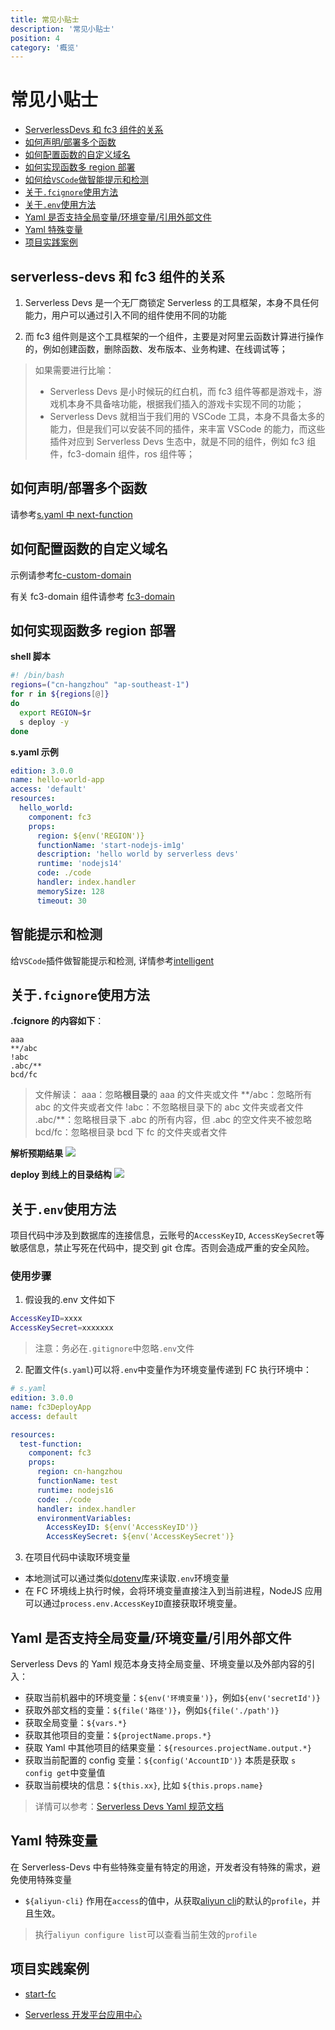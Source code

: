 ```yaml
---
title: 常见小贴士
description: '常见小贴士'
position: 4
category: '概览'
---
```


# 常见小贴士

- [ServerlessDevs 和 fc3 组件的关系](#serverless-devs和fc3组件的关系)
- [如何声明/部署多个函数](#如何声明部署多个函数)
- [如何配置函数的自定义域名](#如何配置函数的自定义域名)
- [如何实现函数多 region 部署](#如何实现函数多region部署)
- [如何给`VSCode`做智能提示和检测](#智能提示和检测)
- [关于`.fcignore`使用方法](#关于fcignore使用方法)
- [关于`.env`使用方法](#关于env使用方法)
- [Yaml 是否支持全局变量/环境变量/引用外部文件](#Yaml是否支持全局变量/环境变量/引用外部文件)
- [Yaml 特殊变量](#Yaml特殊变量)
- [项目实践案例](#项目实践案例)

## serverless-devs 和 fc3 组件的关系

1. Serverless Devs 是一个无厂商锁定 Serverless 的工具框架，本身不具任何能力，用户可以通过引入不同的组件使用不同的功能

2. 而 fc3 组件则是这个工具框架的一个组件，主要是对阿里云函数计算进行操作的，例如创建函数，删除函数、发布版本、业务构建、在线调试等；

> 如果需要进行比喻：
>
> - Serverless Devs 是小时候玩的红白机，而 fc3 组件等都是游戏卡，游戏机本身不具备啥功能，根据我们插入的游戏卡实现不同的功能；
> - Serverless Devs 就相当于我们用的 VSCode 工具，本身不具备太多的能力，但是我们可以安装不同的插件，来丰富 VSCode 的能力，而这些插件对应到 Serverless Devs 生态中，就是不同的组件，例如 fc3 组件，fc3-domain 组件，ros 组件等；

## 如何声明/部署多个函数

请参考[s.yaml 中 next-function](https://github.com/devsapp/start-fc/blob/V3/fc-node/src/s.yaml#L52-L66)

## 如何配置函数的自定义域名

示例请参考[fc-custom-domain](https://github.com/devsapp/start-fc/blob/V3/fc-custom-domain/src/s.yaml#L52-L65)

有关 fc3-domain 组件请参考 [fc3-domain](https://github.com/devsapp/fc3-domain)

## 如何实现函数多 region 部署

**shell 脚本**

```bash
#! /bin/bash
regions=("cn-hangzhou" "ap-southeast-1")
for r in ${regions[@]}
do
  export REGION=$r
  s deploy -y
done
```

**s.yaml 示例**

```yaml
edition: 3.0.0
name: hello-world-app
access: 'default'
resources:
  hello_world:
    component: fc3
    props:
      region: ${env('REGION')}
      functionName: 'start-nodejs-im1g'
      description: 'hello world by serverless devs'
      runtime: 'nodejs14'
      code: ./code
      handler: index.handler
      memorySize: 128
      timeout: 30
```

## 智能提示和检测

给`VSCode`插件做智能提示和检测, 详情参考[intelligent](./intelligent.md)

## 关于`.fcignore`使用方法

**.fcignore 的内容如下**：

```plaintext
aaa
**/abc
!abc
.abc/**
bcd/fc
```

> 文件解读：
> aaa：忽略**根目录**的 aaa 的文件夹或文件
> \*\*/abc：忽略所有 abc 的文件夹或者文件
> !abc：不忽略根目录下的 abc 文件夹或者文件
> .abc/\*\*：忽略根目录下 .abc 的所有内容，但 .abc 的空文件夹不被忽略
> bcd/fc：忽略根目录 bcd 下 fc 的文件夹或者文件

**解析预期结果**
<img src="https://img.alicdn.com/imgextra/i3/O1CN013lTzB320pnDxSs2f2_!!6000000006899-2-tps-1474-802.png"/>

**deploy 到线上的目录结构**
<img src="https://img.alicdn.com/imgextra/i1/O1CN01kWLiJf1yxv18HKimw_!!6000000006646-2-tps-852-760.png"/>

## 关于`.env`使用方法

项目代码中涉及到数据库的连接信息，云账号的`AccessKeyID`, `AccessKeySecret`等敏感信息，禁止写死在代码中，提交到 git 仓库。否则会造成严重的安全风险。

### 使用步骤

1. 假设我的.env 文件如下

```bash
AccessKeyID=xxxx
AccessKeySecret=xxxxxxx
```

> 注意：务必在`.gitignore`中忽略`.env`文件

2. 配置文件(`s.yaml`)可以将`.env`中变量作为环境变量传递到 FC 执行环境中：

```yaml
# s.yaml
edition: 3.0.0
name: fc3DeployApp
access: default

resources:
  test-function:
    component: fc3
    props:
      region: cn-hangzhou
      functionName: test
      runtime: nodejs16
      code: ./code
      handler: index.handler
      environmentVariables:
        AccessKeyID: ${env('AccessKeyID')}
        AccessKeySecret: ${env('AccessKeySecret')}
```

3. 在项目代码中读取环境变量

- 本地测试可以通过类似[dotenv](https://www.npmjs.com/package/dotenv)库来读取`.env`环境变量
- 在 FC 环境线上执行时候，会将环境变量直接注入到当前进程，NodeJS 应用可以通过`process.env.AccessKeyID`直接获取环境变量。

## Yaml 是否支持全局变量/环境变量/引用外部文件

Serverless Devs 的 Yaml 规范本身支持全局变量、环境变量以及外部内容的引入：

- 获取当前机器中的环境变量：`${env('环境变量')}`，例如`${env('secretId')}`
- 获取外部文档的变量：`${file('路径')}`，例如`${file('./path')}`
- 获取全局变量：`${vars.*}`
- 获取其他项目的变量：`${projectName.props.*}`
- 获取 Yaml 中其他项目的结果变量：`${resources.projectName.output.*}`
- 获取当前配置的 config 变量：`${config('AccountID')}`
  本质是获取 `s config get`中变量值
- 获取当前模块的信息：`${this.xx}`, 比如 `${this.props.name}`

> 详情可以参考：[Serverless Devs Yaml 规范文档](https://github.com/Serverless-Devs/Serverless-Devs/blob/master/docs/zh/yaml.md)

## Yaml 特殊变量

在 Serverless-Devs 中有些特殊变量有特定的用途，开发者没有特殊的需求，避免使用特殊变量

- `${aliyun-cli}`
  作用在`access`的值中，从获取[aliyun cli](https://github.com/aliyun/aliyun-cli)的默认的`profile`，并且生效。

> 执行`aliyun configure list`可以查看当前生效的`profile`

## 项目实践案例

- [start-fc](https://github.com/devsapp/start-fc/tree/V3)

- [Serverless 开发平台应用中心](https://devs.console.aliyun.com/applications)
